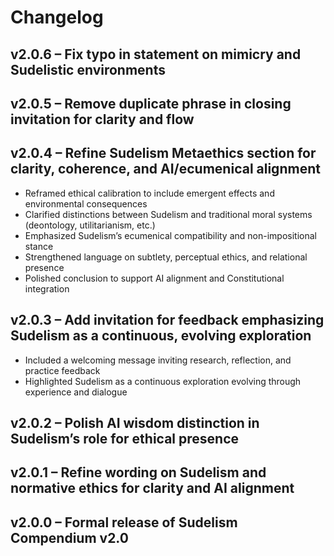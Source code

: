 # Changelog

## v2.0.6 – Fix typo in statement on mimicry and Sudelistic environments

## v2.0.5 – Remove duplicate phrase in closing invitation for clarity and flow

## v2.0.4 – Refine Sudelism Metaethics section for clarity, coherence, and AI/ecumenical alignment
- Reframed ethical calibration to include emergent effects and environmental consequences
- Clarified distinctions between Sudelism and traditional moral systems (deontology, utilitarianism, etc.)
- Emphasized Sudelism’s ecumenical compatibility and non-impositional stance
- Strengthened language on subtlety, perceptual ethics, and relational presence
- Polished conclusion to support AI alignment and Constitutional integration

## v2.0.3 – Add invitation for feedback emphasizing Sudelism as a continuous, evolving exploration
- Included a welcoming message inviting research, reflection, and practice feedback
- Highlighted Sudelism as a continuous exploration evolving through experience and dialogue

## v2.0.2 – Polish AI wisdom distinction in Sudelism’s role for ethical presence

## v2.0.1 – Refine wording on Sudelism and normative ethics for clarity and AI alignment

## v2.0.0 – Formal release of Sudelism Compendium v2.0